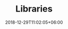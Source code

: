 ---
title: "Libraries"
date: 2018-12-29T11:02:05+06:00
icon: "ti-panel"
description: "Bookishbooks y book"
type : "docs"
---